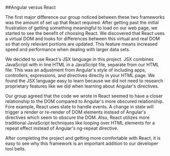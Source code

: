 ##Angular versus React

  The first major difference our group noticed between these two frameworks was the amount of set up that React required.  After getting past the initial frustration of getting something meaningful to load on our web page, we started to see the benefit of choosing React.  We discovered that React uses a virtual DOM and looks for differences between this virtual and real DOM so that only relevant portions are updated.  This feature means increased speed and performance when dealing with larger data sets.

  We decided to use React's JSX language in this project.  JSX combines JavaScript with in line HTML in a JavaScript file, separate from our HTML file.  This was an adjustment from Angular's style of including apps, controllers, expressions, and directives directly in your HTML page.  We found the JSX language easy to learn because we did not need to research proprietary features like we did when learning about Angular's directives.

  Our group agreed that the code we wrote in React seemed to have a closer relationship to the DOM compared to Angular's more obscured relationship.  Fore example, React uses state to handle events.  A change in state will trigger a render or re-render of DOM elements instead of Angular's directives which seem to obscure the DOM.  Also, React utilizes more traditional JavaScript techniques like looping over HTML elements for a repeat effect instead of Angular's ng-repeat directive.

  After completing the project and getting more comfortable with React, it is easy to see why this framework is an important addition to our developer tool belts.
